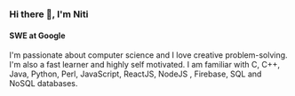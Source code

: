 

<!--

**n1ti/n1ti** is a ✨ _special_ ✨ repository because its `README.md` (this file) appears on your GitHub profile.

Here are some ideas to get you started:

- 🔭 I’m currently working on ...
- 🌱 I’m currently learning ...
- 👯 I’m looking to collaborate on ...
- 🤔 I’m looking for help with ...
- 💬 Ask me about ...
- 📫 How to reach me: ...
- 😄 Pronouns: ...
- ⚡ Fun fact: ...
-->
### Hi there 👋, I'm Niti
#### SWE at Google

I'm passionate about computer science and I love creative problem-solving. I'm also a fast learner and highly self motivated. I am familiar with C, C++, Java, Python, Perl, JavaScript, ReactJS, NodeJS , Firebase, SQL and NoSQL databases. 
